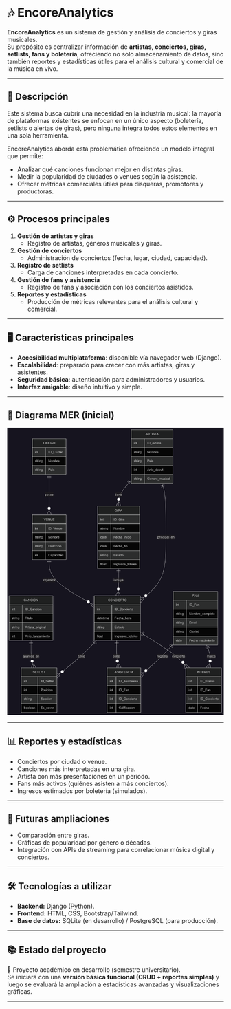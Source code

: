 # 🎶 EncoreAnalytics

**EncoreAnalytics** es un sistema de gestión y análisis de conciertos y giras musicales.  
Su propósito es centralizar información de **artistas, conciertos, giras, setlists, fans y boletería**, ofreciendo no solo almacenamiento de datos, sino también reportes y estadísticas útiles para el análisis cultural y comercial de la música en vivo.

---

## 📌 Descripción

Este sistema busca cubrir una necesidad en la industria musical: la mayoría de plataformas existentes se enfocan en un único aspecto (boletería, setlists o alertas de giras), pero ninguna integra todos estos elementos en una sola herramienta.  

EncoreAnalytics aborda esta problemática ofreciendo un modelo integral que permite:
- Analizar qué canciones funcionan mejor en distintas giras.
- Medir la popularidad de ciudades o venues según la asistencia.
- Ofrecer métricas comerciales útiles para disqueras, promotores y productoras.

---

## ⚙️ Procesos principales

1. **Gestión de artistas y giras**
   - Registro de artistas, géneros musicales y giras.
2. **Gestión de conciertos**
   - Administración de conciertos (fecha, lugar, ciudad, capacidad).
3. **Registro de setlists**
   - Carga de canciones interpretadas en cada concierto.
4. **Gestión de fans y asistencia**
   - Registro de fans y asociación con los conciertos asistidos.
5. **Reportes y estadísticas**
   - Producción de métricas relevantes para el análisis cultural y comercial.

---

## 🖥️ Características principales

- **Accesibilidad multiplataforma**: disponible vía navegador web (Django).  
- **Escalabilidad**: preparado para crecer con más artistas, giras y asistentes.  
- **Seguridad básica**: autenticación para administradores y usuarios.  
- **Interfaz amigable**: diseño intuitivo y simple.  

---

## 💾 Diagrama MER (inicial)

![Diagrama MER EncoreAnalytics](images_readme/diagrama.png)

---

## 📊 Reportes y estadísticas

- Conciertos por ciudad o venue.  
- Canciones más interpretadas en una gira.  
- Artista con más presentaciones en un periodo.  
- Fans más activos (quiénes asisten a más conciertos).  
- Ingresos estimados por boletería (simulados).  

---

## 🚀 Futuras ampliaciones

- Comparación entre giras.  
- Gráficas de popularidad por género o décadas.  
- Integración con APIs de streaming para correlacionar música digital y conciertos.  

---

## 🛠️ Tecnologías a utilizar

- **Backend:** Django (Python).  
- **Frontend:** HTML, CSS, Bootstrap/Tailwind.  
- **Base de datos:** SQLite (en desarrollo) / PostgreSQL (para producción).  

---

## 📚 Estado del proyecto

📌 Proyecto académico en desarrollo (semestre universitario).  
Se iniciará con una **versión básica funcional (CRUD + reportes simples)** y luego se evaluará la ampliación a estadísticas avanzadas y visualizaciones gráficas.  

---
